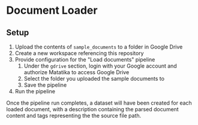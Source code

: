 # Document Loader

## Setup
1. Upload the contents of `sample_documents` to a folder in Google Drive
1. Create a new workspace referencing this repository
1. Provide configuration for the "Load documents" pipeline
    1. Under the `gdrive` section, login with your Google account and authorize Matatika to access Google Drive
    1. Select the folder you uploaded the sample documents to
    1. Save the pipeline
1. Run the pipeline

Once the pipeline run completes, a dataset will have been created for each loaded document, with a description containing the parsed document content and tags representing the the source file path.
